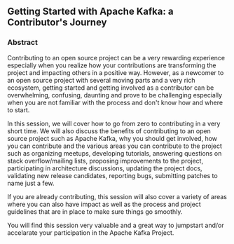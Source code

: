 ## Getting Started with Apache Kafka: a Contributor's Journey

### Abstract

Contributing to an open source project can be a very rewarding experience especially when you realize how your contributions are transforming the project and impacting others in a positive way. However, as a newcomer to an open source project with several moving parts and a very rich ecosystem, getting started and getting involved as a contributor can be overwhelming, confusing, daunting and prove to be challenging especially when you are not familiar with the process and don't know how and where to start.

In this session, we will cover how to go from zero to contributing in a very short time. We will also discuss the benefits of contributing to an open source project such as Apache Kafka, why you should get involved, how you can contribute and the various areas you can contribute to the project such as organizing meetups, developing tutorials, answering questions on stack overflow/mailing lists, proposing improvements to the project, participating in architecture discussions, updating the project docs, validating new release candidates, reporting bugs, submitting patches to name just a few.

If you are already contributing, this session will also cover a variety of areas where you can also have impact as well as the process and project guidelines that are in place to make sure things go smoothly.

You will find this session very valuable and a great way to jumpstart and/or accelarate your participation in the Apache Kafka Project.
